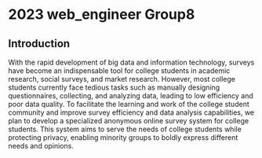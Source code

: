 # 2023 web_engineer Group8

## Introduction

With the rapid development of big data and information technology, surveys have become an indispensable tool for college students in academic research, social surveys, and market research. However, most college students currently face tedious tasks such as manually designing questionnaires, collecting, and analyzing data, leading to low efficiency and poor data quality. To facilitate the learning and work of the college student community and improve survey efficiency and data analysis capabilities, we plan to develop a specialized anonymous online survey system for college students. This system aims to serve the needs of college students while protecting privacy, enabling minority groups to boldly express different needs and opinions.
